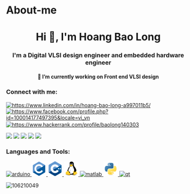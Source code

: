 # About-me
<h1 align="center">Hi 👋, I'm Hoang Bao Long</h1>
<h3 align="center">I'm a Digital VLSI design engineer and embedded hardware engineer</h3>

<h4 align="center">🔭 I’m currently working on Front end VLSI design </h4>

<h3 align="left">Connect with me:</h3>
<p align="left">
<a href="https://linkedin.com/in/https://www.linkedin.com/in/hoang-bao-long-a997011b5/" target="blank"><img align="center" src="https://raw.githubusercontent.com/rahuldkjain/github-profile-readme-generator/master/src/images/icons/Social/linked-in-alt.svg" alt="https://www.linkedin.com/in/hoang-bao-long-a997011b5/" height="30" width="40" /></a>
<a href="https://fb.com/https://www.facebook.com/profile.php?id=100014177497395&locale=vi_vn" target="blank"><img align="center" src="https://raw.githubusercontent.com/rahuldkjain/github-profile-readme-generator/master/src/images/icons/Social/facebook.svg" alt="https://www.facebook.com/profile.php?id=100014177497395&locale=vi_vn" height="30" width="40" /></a>
<a href="https://www.hackerrank.com/https://www.hackerrank.com/profile/baolong140303" target="blank"><img align="center" src="https://raw.githubusercontent.com/rahuldkjain/github-profile-readme-generator/master/src/images/icons/Social/hackerrank.svg" alt="https://www.hackerrank.com/profile/baolong140303" height="30" width="40" /></a>
</p>


![](http://github-profile-summary-cards.vercel.app/api/cards/profile-details?username=106210049&theme=2077)
![](http://github-profile-summary-cards.vercel.app/api/cards/repos-per-language?username=106210049&theme=2077)
![](http://github-profile-summary-cards.vercel.app/api/cards/most-commit-language?username=106210049&theme=2077)
![](http://github-profile-summary-cards.vercel.app/api/cards/stats?username=106210049&theme=2077)
![](http://github-profile-summary-cards.vercel.app/api/cards/productive-time?username=106210049&theme=2077&utcOffset=8)

<h3 align="left">Languages and Tools:</h3>
<p align="left"> <a href="https://www.arduino.cc/" target="_blank" rel="noreferrer"> <img src="https://cdn.worldvectorlogo.com/logos/arduino-1.svg" alt="arduino" width="40" height="40"/> </a> <a href="https://www.cprogramming.com/" target="_blank" rel="noreferrer"> <img src="https://raw.githubusercontent.com/devicons/devicon/master/icons/c/c-original.svg" alt="c" width="40" height="40"/> </a> <a href="https://www.w3schools.com/cpp/" target="_blank" rel="noreferrer"> <img src="https://raw.githubusercontent.com/devicons/devicon/master/icons/cplusplus/cplusplus-original.svg" alt="cplusplus" width="40" height="40"/> </a> <a href="https://www.linux.org/" target="_blank" rel="noreferrer"> <img src="https://raw.githubusercontent.com/devicons/devicon/master/icons/linux/linux-original.svg" alt="linux" width="40" height="40"/> </a> <a href="https://www.mathworks.com/" target="_blank" rel="noreferrer"> <img src="https://upload.wikimedia.org/wikipedia/commons/2/21/Matlab_Logo.png" alt="matlab" width="40" height="40"/> </a> <a href="https://www.python.org" target="_blank" rel="noreferrer"> <img src="https://raw.githubusercontent.com/devicons/devicon/master/icons/python/python-original.svg" alt="python" width="40" height="40"/> </a> <a href="https://www.qt.io/" target="_blank" rel="noreferrer"> <img src="https://upload.wikimedia.org/wikipedia/commons/0/0b/Qt_logo_2016.svg" alt="qt" width="40" height="40"/> </a> 

<p align="left"> <img src="https://komarev.com/ghpvc/?username=106210049&label=Profile%20views&color=0e75b6&style=flat" alt="106210049" /> </p>
